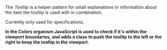 The *Tooltip* is a helper pattern for small explanations or information about the item the tooltip is used with in combination.

Currently only used for specifications.

**In the Colors organism JavaScript  is used to check if it's within the viewport boundaries, and adds a class to push the
tooltip to the left or the right to keep the tooltip in the viewport.**
